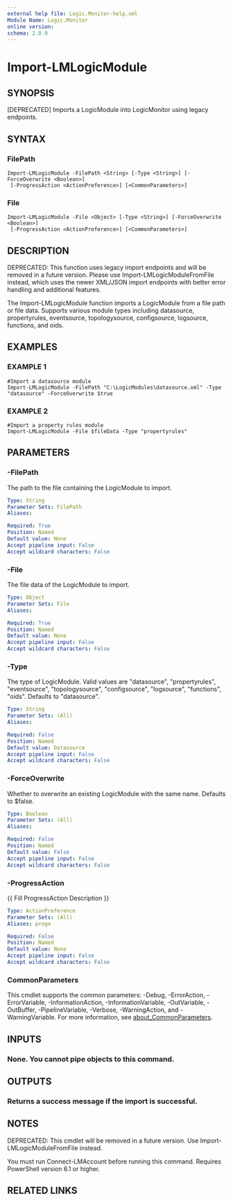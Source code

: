 ```yaml
---
external help file: Logic.Monitor-help.xml
Module Name: Logic.Monitor
online version:
schema: 2.0.0
---
```


# Import-LMLogicModule

## SYNOPSIS
\[DEPRECATED\] Imports a LogicModule into LogicMonitor using legacy endpoints.

## SYNTAX

### FilePath
```
Import-LMLogicModule -FilePath <String> [-Type <String>] [-ForceOverwrite <Boolean>]
 [-ProgressAction <ActionPreference>] [<CommonParameters>]
```

### File
```
Import-LMLogicModule -File <Object> [-Type <String>] [-ForceOverwrite <Boolean>]
 [-ProgressAction <ActionPreference>] [<CommonParameters>]
```

## DESCRIPTION
DEPRECATED: This function uses legacy import endpoints and will be removed in a future version. 
Please use Import-LMLogicModuleFromFile instead, which uses the newer XML/JSON import endpoints with better error handling and additional features.

The Import-LMLogicModule function imports a LogicModule from a file path or file data.
Supports various module types including datasource, propertyrules, eventsource, topologysource, configsource, logsource, functions, and oids.

## EXAMPLES

### EXAMPLE 1
```
#Import a datasource module
Import-LMLogicModule -FilePath "C:\LogicModules\datasource.xml" -Type "datasource" -ForceOverwrite $true
```

### EXAMPLE 2
```
#Import a property rules module
Import-LMLogicModule -File $fileData -Type "propertyrules"
```

## PARAMETERS

### -FilePath
The path to the file containing the LogicModule to import.

```yaml
Type: String
Parameter Sets: FilePath
Aliases:

Required: True
Position: Named
Default value: None
Accept pipeline input: False
Accept wildcard characters: False
```

### -File
The file data of the LogicModule to import.

```yaml
Type: Object
Parameter Sets: File
Aliases:

Required: True
Position: Named
Default value: None
Accept pipeline input: False
Accept wildcard characters: False
```

### -Type
The type of LogicModule.
Valid values are "datasource", "propertyrules", "eventsource", "topologysource", "configsource", "logsource", "functions", "oids".
Defaults to "datasource".

```yaml
Type: String
Parameter Sets: (All)
Aliases:

Required: False
Position: Named
Default value: Datasource
Accept pipeline input: False
Accept wildcard characters: False
```

### -ForceOverwrite
Whether to overwrite an existing LogicModule with the same name.
Defaults to $false.

```yaml
Type: Boolean
Parameter Sets: (All)
Aliases:

Required: False
Position: Named
Default value: False
Accept pipeline input: False
Accept wildcard characters: False
```

### -ProgressAction
{{ Fill ProgressAction Description }}

```yaml
Type: ActionPreference
Parameter Sets: (All)
Aliases: proga

Required: False
Position: Named
Default value: None
Accept pipeline input: False
Accept wildcard characters: False
```

### CommonParameters
This cmdlet supports the common parameters: -Debug, -ErrorAction, -ErrorVariable, -InformationAction, -InformationVariable, -OutVariable, -OutBuffer, -PipelineVariable, -Verbose, -WarningAction, and -WarningVariable. For more information, see [about_CommonParameters](http://go.microsoft.com/fwlink/?LinkID=113216).

## INPUTS

### None. You cannot pipe objects to this command.
## OUTPUTS

### Returns a success message if the import is successful.
## NOTES
DEPRECATED: This cmdlet will be removed in a future version.
Use Import-LMLogicModuleFromFile instead.

You must run Connect-LMAccount before running this command.
Requires PowerShell version 6.1 or higher.

## RELATED LINKS
